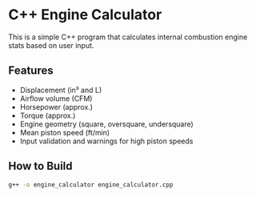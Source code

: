 # C++ Engine Calculator

This is a simple C++ program that calculates internal combustion engine stats based on user input.

## Features

- Displacement (in³ and L)
- Airflow volume (CFM)
- Horsepower (approx.)
- Torque (approx.)
- Engine geometry (square, oversquare, undersquare)
- Mean piston speed (ft/min)
- Input validation and warnings for high piston speeds

## How to Build

```bash
g++ -o engine_calculator engine_calculator.cpp
